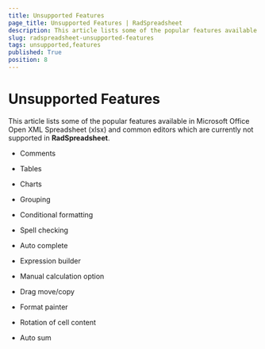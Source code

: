 ```yaml
---
title: Unsupported Features
page_title: Unsupported Features | RadSpreadsheet
description: This article lists some of the popular features available in Microsoft Office Excel which are not supported in RadSpreadsheet.
slug: radspreadsheet-unsupported-features
tags: unsupported,features
published: True
position: 8
---
```


# Unsupported Features



This article lists some of the popular features available in Microsoft Office Open XML Spreadsheet (xlsx) and common editors which are currently not supported in __RadSpreadsheet__.


* Comments

* Tables

* Charts

* Grouping

* Conditional formatting

* Spell checking

* Auto complete

* Expression builder

* Manual calculation option

* Drag move/copy

* Format painter

* Rotation of cell content

* Auto sum

